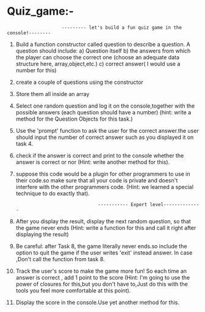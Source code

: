 # Quiz_game:-

                        --------- let's build a fun quiz game in the console!--------

1. Build a function constructor called question to describe a question. A question should include:
a) Question itself
b) the answers from which the player can choose the correct one (choose an adequate data structure here, array,object,etc.)
c) correct answer( I would use a number  for this)


2. create a couple of questions using the constructor

3. Store them all inside an array

4. Select one random question and log it on the console,together with the possible answers (each question should have a number)
(hint: write a method for the Question Objects for this task.)

5. Use the 'prompt' function to ask the user for the correct answer.the user should input the number of correct answer such as you
displayed it on task 4.

6. check if the answer is correct and print to the console whether the answer is correct or nor (Hint: write another method for this).

7. suppose this code would be a plugin for other programmers to use in their code.so make sure that all your code is private and doesn't
interfere with the other programmers code. (Hint: we learned a special technique to do exactly that).



                                     ----------- Expert level--------------

8. After you display the result, display the next random question, so that the game never ends (Hint: write a function for this and call
    it right after displaying the result)

9. Be careful: after Task 8, the game literally never ends.so include the option to quit the game if the user writes 'exit' instead 
answer. In case ,Don't call the function from task 8.

10. Track the user's score to make the game more fun! So each time an answer is correct , add 1 point  to 
the score (Hint: I'm going to use the power of closures for this,but you don't have to,Just do this with the tools you feel more comfortable
at this point).

11. Display the score in the console.Use yet another method for this.
